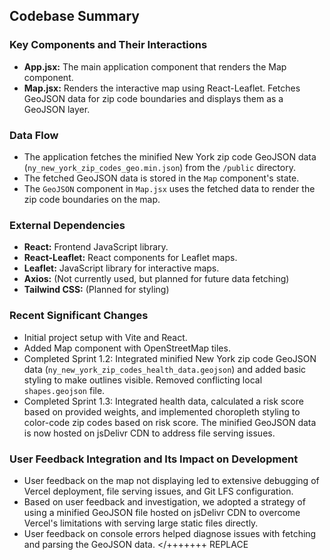 ## Codebase Summary

### Key Components and Their Interactions
- **App.jsx:** The main application component that renders the Map component.
- **Map.jsx:** Renders the interactive map using React-Leaflet. Fetches GeoJSON data for zip code boundaries and displays them as a GeoJSON layer.

### Data Flow
- The application fetches the minified New York zip code GeoJSON data (`ny_new_york_zip_codes_geo.min.json`) from the `/public` directory.
- The fetched GeoJSON data is stored in the `Map` component's state.
- The `GeoJSON` component in `Map.jsx` uses the fetched data to render the zip code boundaries on the map.

### External Dependencies
- **React:** Frontend JavaScript library.
- **React-Leaflet:** React components for Leaflet maps.
- **Leaflet:** JavaScript library for interactive maps.
- **Axios:** (Not currently used, but planned for future data fetching)
- **Tailwind CSS:** (Planned for styling)

### Recent Significant Changes
- Initial project setup with Vite and React.
- Added Map component with OpenStreetMap tiles.
- Completed Sprint 1.2: Integrated minified New York zip code GeoJSON data (`ny_new_york_zip_codes_health_data.geojson`) and added basic styling to make outlines visible. Removed conflicting local `shapes.geojson` file.
- Completed Sprint 1.3: Integrated health data, calculated a risk score based on provided weights, and implemented choropleth styling to color-code zip codes based on risk score. The minified GeoJSON data is now hosted on jsDelivr CDN to address file serving issues.

### User Feedback Integration and Its Impact on Development
- User feedback on the map not displaying led to extensive debugging of Vercel deployment, file serving issues, and Git LFS configuration.
- Based on user feedback and investigation, we adopted a strategy of using a minified GeoJSON file hosted on jsDelivr CDN to overcome Vercel's limitations with serving large static files directly.
- User feedback on console errors helped diagnose issues with fetching and parsing the GeoJSON data.
</+++++++ REPLACE
